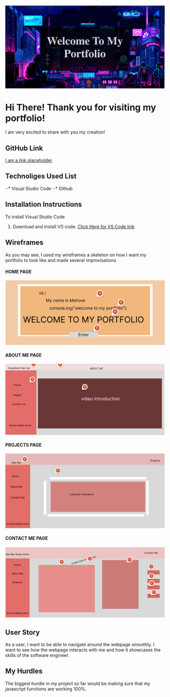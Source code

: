 ![Browser Home Page](homePage.png)

# Hi There! Thank you for visiting my portfolio!

I am very excited to share with you my creation!

## GitHub Link
[I am a link placeholder](#)

## Technoliges Used List
⋅⋅* Visual Studio Code
⋅⋅* Github

## Installation Instructions
To install Visual Studio Code
1. Download and Install VS code. 
[Click Here for VS Code link](https://code.visualstudio.com/Download)

## Wireframes
As you may see, I used my wireframes a skeleton on how I want my portfolio to look like and made several improvisations

#### HOME PAGE
![wireframeHome](home-wireframe.png)

#### ABOUT ME PAGE
![wireframeAboutMe](Aboutme-wireframe.png) 

#### PROJECTS PAGE
![wireframeProjects](projects-wireframe.png)

#### CONTACT ME PAGE
![wireframeContactMe](contactMe-wireframe.png)

## User Story
As a user, I want to be able to navigate around the webpage smoothly. I want to see how the webpage interacts with me and how it showcases the skills of the software engineer. 

## My Hurdles
The biggest hurdle in my project so far would be making sure that my javascript functions are working 100%.